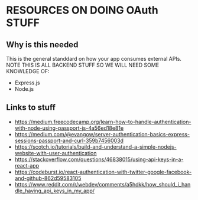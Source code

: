 # RESOURCES ON DOING OAuth STUFF

## Why is this needed

This is the general standdard on how your app consumes external APIs. NOTE THIS IS ALL BACKEND STUFF SO WE WILL NEED SOME KNOWLEDGE OF:
- Express.js
- Node.js

## Links to stuff

- https://medium.freecodecamp.org/learn-how-to-handle-authentication-with-node-using-passport-js-4a56ed18e81e
- https://medium.com/@evangow/server-authentication-basics-express-sessions-passport-and-curl-359b7456003d
- https://scotch.io/tutorials/build-and-understand-a-simple-nodejs-website-with-user-authentication
- https://stackoverflow.com/questions/46838015/using-api-keys-in-a-react-app
- https://codeburst.io/react-authentication-with-twitter-google-facebook-and-github-862d59583105
- https://www.reddit.com/r/webdev/comments/a5hdkk/how_should_i_handle_having_api_keys_in_my_app/